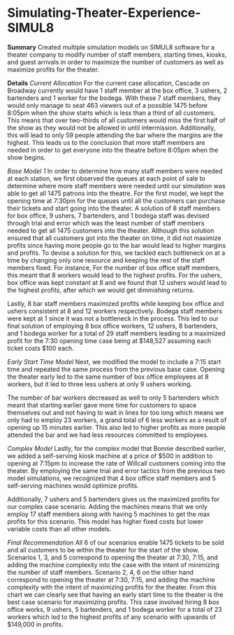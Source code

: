 # Simulating-Theater-Experience-SIMUL8

**Summary**
Created multiple simulation models on SIMUL8 software for a theater company to modify number of staff members, starting times, kiosks, and guest arrivals in order to maximize the number of customers as well as maximize profits for the theater.

**Details**
*Current Allocation*
For the current case allocation, Cascade on Broadway currently would have 1 staff member at the box office, 3 ushers, 2 bartenders and 1 worker for the bodega. With these 7 staff members, they would only manage to seat 463 viewers out of a possible 1475 before 8:05pm when the show starts which is less than a third of all customers. This means that over two-thirds of all customers would miss the first half of the show as they would not be allowed in until intermission. Additionally, this will lead to only 59 people attending the bar where the margins are the highest. This leads us to the conclusion that more staff members are needed in order to get everyone into the theatre before 8:05pm when the show begins.

*Base Model 1*
In order to determine how many staff members were needed at each station, we first observed the queues at each point of sale to determine where more staff members were needed until our simulation was able to get all 1475 patrons into the theatre. For the first model, we kept the opening time at 7:30pm for the queues until all the customers can purchase their tickets and start going into the theater. A solution of 8 staff members for box office, 9 ushers, 7 bartenders, and 1 bodega staff was devised through trial and error which was the least number of staff members needed to get all 1475 customers into the theater. Although this solution ensured that all customers got into the theater on time, it did not maximize profits since having more people go to the bar would lead to higher margins and profits. To devise a solution for this, we tackled each bottleneck on at a time by changing only one resource and keeping the rest of the staff members fixed. For instance, For the number of box office staff members, this meant that 8 workers would lead to the highest profits. For the ushers, box office was kept constant at 8 and we found that 12 ushers would lead to the highest profits, after which we would get diminishing returns. 

Lastly, 8 bar staff members maximized profits while keeping box office and ushers consistent at 8 and 12 workers respectively. Bodega staff members were kept at 1 since it was not a bottleneck in the process. This led to our final solution of employing 8 box office workers, 12 ushers, 8 bartenders, and 1 bodega worker for a total of 29 staff members leading to a maximized profit for the 7:30 opening time case being at $148,527 assuming each ticket costs $100 each.

*Early Start Time Model*
Next, we modified the model to include a 7:15 start time and repeated the same process from the previous base case. Opening the theater early led to the same number of box office employees at 8 workers, but it led to three less ushers at only 9 ushers working. 

The number of bar workers decreased as well to only 5 bartenders which meant that starting earlier gave more time for customers to space themselves out and not having to wait in lines for too long which means we only had to employ 23 workers, a grand total of 6 less workers as a result of opening up 15 minutes earlier. This also led to higher profits as more people attended the bar and we had less resources committed to employees.

*Complex Model*
Lastly, for the complex model that Bonnie described earlier, we added a self-serving kiosk machine at a price of $500 in addition to opening at 7:15pm to increase the rate of Willcall customers coming into the theater. By employing the same trial and error tactics from the previous two model simulations, we recognized that 4 box office staff members and 5 self-serving machines would optimize profits.

Additionally, 7 ushers and 5 bartenders gives us the maximized profits for our complex case scenario. Adding the machines means that we only employ 17 staff members along with having 5 machines to get the max profits for this scenario. This model has higher fixed costs but lower variable costs than all other models.

*Final Recommendation*
All 6 of our scenarios enable 1475 tickets to be sold and all customers to be within the theater for the start of the show. Scenarios 1, 3, and 5 correspond to opening the theater at 7:30, 7:15, and adding the machine complexity into the case with the intent of minimizing the number of staff members. Scenario 2, 4, 6 on the other hand correspond to opening the theater at 7:30, 7:15, and adding the machine complexity with the intent of maximizing profits for the theater. From this chart we can clearly see that having an early start time to the theater is the best case scenario for maximizing profits. This case involved hiring 8 box office works, 9 ushers, 5 bartenders, and 1 bodega worker for a total of 23 workers which led to the highest profits of any scenario with upwards of $149,000 in profits.

